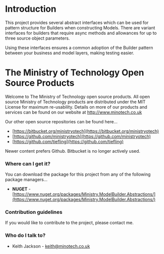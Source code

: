 # Introduction
This project provides several abstract interfaces which can be used for pattern structure for Builders when constructing Models. There are variant interfaces for builders that require async methods and allowances for up to three source object parameters.

Using these interfaces ensures a common adoption of the Builder pattern between your business and model layers, making testing easier.

# The Ministry of Technology Open Source Products
Welcome to The Ministry of Technology open source products. All open source Ministry of Technology products are distributed under the MIT License for maximum re-usability. Details on more of our products and services can be found on our website at http://www.minotech.co.uk

Our other open source repositories can be found here...

* [https://bitbucket.org/ministryotech](https://bitbucket.org/ministryotech)
* [https://github.com/ministryotech](https://github.com/ministryotech)
* [https://github.com/tiefling](https://github.com/tiefling)

Newer content prefers Github. Bitbucket is no longer actively used.

### Where can I get it?
You can download the package for this project from any of the following package managers...

- **NUGET** - [https://www.nuget.org/packages/Ministry.ModelBuilder.Abstractions/](https://www.nuget.org/packages/Ministry.ModelBuilder.Abstractions/)

### Contribution guidelines
If you would like to contribute to the project, please contact me.

### Who do I talk to?
* Keith Jackson - keith@minotech.co.uk
